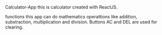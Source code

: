 Calculator-App
  this is calculator created with ReactJS.

functions
  this app can do mathematics operattions like addition, substraction, multiplication and division.
  Buttons AC and DEL are used for clearing.
